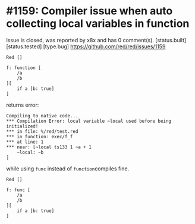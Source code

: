 
#1159: Compiler issue when auto collecting local variables in function
================================================================================
Issue is closed, was reported by x8x and has 0 comment(s).
[status.built] [status.tested] [type.bug]
<https://github.com/red/red/issues/1159>

``` rebol
Red []

f: function [
    /a
    /b
][
    if a [b: true]
]
```

returns error:

```
Compiling to native code...
*** Compilation Error: local variable ~local used before being initialized! 
*** in file: %/red/test.red 
*** in function: exec/f_f
*** at line: 1 
*** near: [~local ts133 1 ~a + 1 
    ~local: ~b
]
```

while using `func` instead of `function`compiles fine.

``` rebol
Red []

f: func [
    /a
    /b
][
    if a [b: true]
]
```



